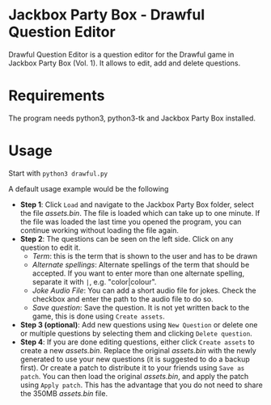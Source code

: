 Jackbox Party Box - Drawful Question Editor
=========

Drawful Question Editor is a question editor for the Drawful game in Jackbox Party Box (Vol. 1). It allows to edit, add and delete questions. 

# Requirements

The program needs python3, python3-tk and Jackbox Party Box installed. 

# Usage

Start with 
`python3 drawful.py`

A default usage example would be the following
+ **Step 1**: Click `Load` and navigate to the Jackbox Party Box folder, select the file *assets.bin*. The file is loaded which can take up to one minute. If the file was loaded the last time you opened the program, you can continue working without loading the file again.
+ **Step 2**: The questions can be seen on the left side. Click on any question to edit it. 
  * *Term*: this is the term that is shown to the user and has to be drawn
  * *Alternate spellings*: Alternate spellings of the term that should be accepted. If you want to enter more than one alternate spelling, separate it with `|`, e.g. "color|colour".
  * *Joke Audio File*: You can add a short audio file for jokes. Check the checkbox and enter the path to the audio file to do so.
  * *Save question*: Save the question. It is not yet written back to the game, this is done using `Create assets`.
+ **Step 3 (optional)**: Add new questions using `New Question` or delete one or multiple questions by selecting them and clicking `Delete question`.
+ **Step 4**: If you are done editing questions, either click `Create assets` to create a new *assets.bin*. Replace the original *assets.bin* with the newly generated to use your new questions (it is suggested to do a backup first). Or create a patch to distribute it to your friends using `Save as patch`. You can then load the original *assets.bin*, and apply the patch using `Apply patch`. This has the advantage that you do not need to share the 350MB *assets.bin* file. 